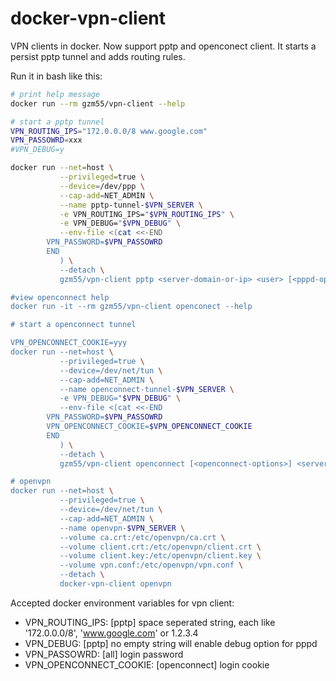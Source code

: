  # docker-vpn-client

VPN clients in docker. Now support pptp and openconect client.
It starts a persist pptp tunnel and adds routing rules.

Run it in bash like this:

```Bash
# print help message
docker run --rm gzm55/vpn-client --help

# start a pptp tunnel
VPN_ROUTING_IPS="172.0.0.0/8 www.google.com"
VPN_PASSOWRD=xxx
#VPN_DEBUG=y

docker run --net=host \
           --privileged=true \
           --device=/dev/ppp \
           --cap-add=NET_ADMIN \
           --name pptp-tunnel-$VPN_SERVER \
           -e VPN_ROUTING_IPS="$VPN_ROUTING_IPS" \
           -e VPN_DEBUG="$VPN_DEBUG" \
           --env-file <(cat <<-END
		VPN_PASSWORD=$VPN_PASSOWRD
		END
           ) \
           --detach \
           gzm55/vpn-client pptp <server-domain-or-ip> <user> [<pppd-options>]

#view openconnect help
docker run -it --rm gzm55/vpn-client openconect --help

# start a openconnect tunnel

VPN_OPENCONNECT_COOKIE=yyy
docker run --net=host \
           --privileged=true \
           --device=/dev/net/tun \
           --cap-add=NET_ADMIN \
           --name openconnect-tunnel-$VPN_SERVER \
           -e VPN_DEBUG="$VPN_DEBUG" \
           --env-file <(cat <<-END
		VPN_PASSWORD=$VPN_PASSOWRD
		VPN_OPENCONNECT_COOKIE=$VPN_OPENCONNECT_COOKIE
		END
           ) \
           --detach \
           gzm55/vpn-client openconnect [<openconnect-options>] <server-domain-or-ip>

# openvpn
docker run --net=host \
           --privileged=true \
           --device=/dev/net/tun \
           --cap-add=NET_ADMIN \
           --name openvpn-$VPN_SERVER \
           --volume ca.crt:/etc/openvpn/ca.crt \
           --volume client.crt:/etc/openvpn/client.crt \
           --volume client.key:/etc/openvpn/client.key \
           --volume vpn.conf:/etc/openvpn/vpn.conf \
           --detach \
           docker-vpn-client openvpn

```

Accepted docker environment variables for vpn client:

* VPN_ROUTING_IPS: [pptp] space seperated string, each like '172.0.0.0/8', 'www.google.com' or 1.2.3.4
* VPN_DEBUG: [pptp] no empty string will enable debug option for pppd
* VPN_PASSOWRD: [all] login password
* VPN_OPENCONNECT_COOKIE: [openconnect] login cookie
